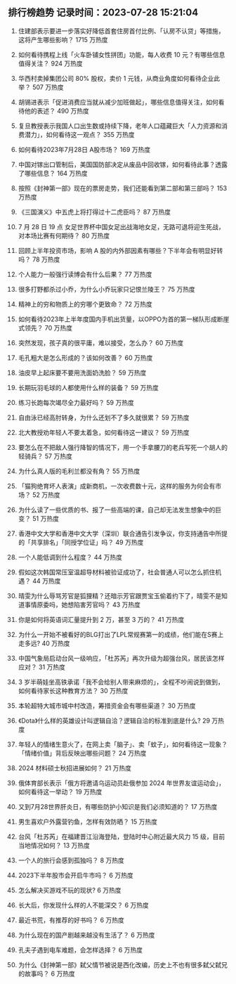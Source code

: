 
## 排行榜趋势 记录时间：2023-07-28 15:21:04
  
  1. 住建部表示要进一步落实好降低首套住房首付比例、「认房不认贷」等措施，这将产生哪些影响？ 1715 万热度
    
  2. 如何看待携程上线「火车卧铺女性拼团」功能，每人收费 10 元？有哪些信息值得关注？ 924 万热度
    
  3. 华西村卖掉集团公司 80% 股权，卖价 1 元钱，从商业角度如何看待企业此举？ 507 万热度
    
  4. 胡锡进表示「促进消费应当就从减少加班做起」，哪些信息值得关注，如何看待他的表述？ 490 万热度
    
  5. 复旦教授表示我国人口出生数或持续下降，老年人口蕴藏巨大「人力资源和消费潜力」，如何看待这一观点？ 355 万热度
    
  6. 如何看待2023年7月28日 A股市场？ 169 万热度
    
  7. 中国对镓出口管制后，美国国防部决定从废品中回收镓，如何看待此事？透露了哪些信息？ 164 万热度
    
  8. 按照《封神第一部》现在的票房走势，我们还能看到第二部和第三部吗？ 153 万热度
    
  9. 《三国演义》中五虎上将打得过十二虎臣吗？ 87 万热度
    
  10. 7 月 28 日 19 点 女足世界杯中国女足出战海地女足，无路可退将迎生死战，对本场比赛有何期待？ 80 万热度
    
  11. 回顾上半年投资市场，影响 A 股的内外部因素有哪些？下半年会有明显好转吗？ 78 万热度
    
  12. 个人能力一般强行读博会有什么后果？ 77 万热度
    
  13. 很多打野都杀过小乔，为什么小乔玩家只记恨兰陵王？ 75 万热度
    
  14. 精神上的穷和物质上的穷哪个更致命？ 72 万热度
    
  15. 如何看待2023年上半年度国内手机出货量，以OPPO为首的第一梯队形成断崖式领先？ 70 万热度
    
  16. 突然发现，孩子真的很平庸，难以接受，怎么办？ 60 万热度
    
  17. 毛孔粗大是怎么形成的？该如何改善？ 60 万热度
    
  18. 油皮早上起床要不要用洗面奶洗脸？ 59 万热度
    
  19. 长期玩羽毛球的人都使用什么样的装备？ 59 万热度
    
  20. 练习长跑每次竭尽全力最好吗？ 59 万热度
    
  21. 自由泳已经高肘转身，为什么还划不了多久就很累？ 59 万热度
    
  22. 北大教授劝年轻人不要太着急，如何看待这一建议？ 59 万热度
    
  23. 要怎么在不把敌人强行降智的情况下，用一个手拿腰刀的老兵写死一个胡人的轻骑兵？ 57 万热度
    
  24. 为什么真人版的毛利兰都没有角？ 55 万热度
    
  25. 「猫狗绝育坏人表演」成新商机，一次收费数十元，这样的服务为何会有市场？ 52 万热度
    
  26. 为什么读了一些优质的书、报了一些高端的课，自己却无法发生想象中的巨变？ 51 万热度
    
  27. 香港中文大学和香港中文大学（深圳）联合通告引发争议，你支持通告中所提的「共享排名」「同授学位证」吗？ 49 万热度
    
  28. 一个人能低调到什么程度？ 44 万热度
    
  29. 假如这次韩国常压室温超导材料被验证成功了，社会普通人可以怎么抓住机遇？ 44 万热度
    
  30. 晴雯为什么辱骂芳官是狐狸精？还暗示芳官跟贾宝玉偷着约下了，晴雯不是知道事情原委吗，她想陷害芳官吗？ 43 万热度
    
  31. 你是如何将英语词汇量提升到 2 万，甚至 3 万的？ 41 万热度
    
  32. 为什么一开始不被看好的BLG打出了LPL常规赛第一的成绩，他们能在S赛上走多远? 40 万热度
    
  33. 中国气象局启动台风一级响应，「杜苏芮」再次升级为超强台风，居民该怎样应对？ 31 万热度
    
  34. 3 岁半萌娃坐高铁承诺「我不会给别人带来麻烦的」，全程不吵闹说到做到，如何看待家长这种教育方法？ 30 万热度
    
  35. 本轮超特大城市城中村改造，筹措资金会有哪些渠道？ 30 万热度
    
  36. 《Dota》什么样的英雄设计叫逻辑自洽？逻辑自洽的标准到底是什么? 29 万热度
    
  37. 年轻人的情绪生意火了，在网上卖「脑子」、卖「蚊子」，如何看待这一现象？「情绪价值」背后反映出哪些问题？ 24 万热度
    
  38. 2024 材料硕士秋招进展如何？ 21 万热度
    
  39. 俄体育部长表示「俄方将邀请乌运动员赴俄参加 2024 年世界友谊运动会」，如何看待这一举动？ 19 万热度
    
  40. 又到7月28世界肝炎日，有哪些防护小知识是我们必须知道的？ 17 万热度
    
  41. 男生喜欢户外露营钓鱼，怎样有效防晒？ 15 万热度
    
  42. 台风「杜苏芮」在福建晋江沿海登陆，登陆时中心附近最大风力 15 级，目前当地情况如何？ 13 万热度
    
  43. 一个人的旅行会感到孤独吗？ 8 万热度
    
  44. 2023下半年股市会开启牛市吗？ 6 万热度
    
  45. 怎么解决买游戏不玩的现状? 6 万热度
    
  46. 长大后，你发现什么样的人不能深交？ 6 万热度
    
  47. 最近书荒，有推荐的好书吗？ 6 万热度
    
  48. 为什么现在的国产剧越来越没有生活了？ 6 万热度
    
  49. 孔夫子遇到电车难题，会怎样选择？ 6 万热度
    
  50. 为什么《封神第一部》弑父情节被说是西化改编，历史上不也有很多弑父弑兄的故事吗？ 6 万热度
    